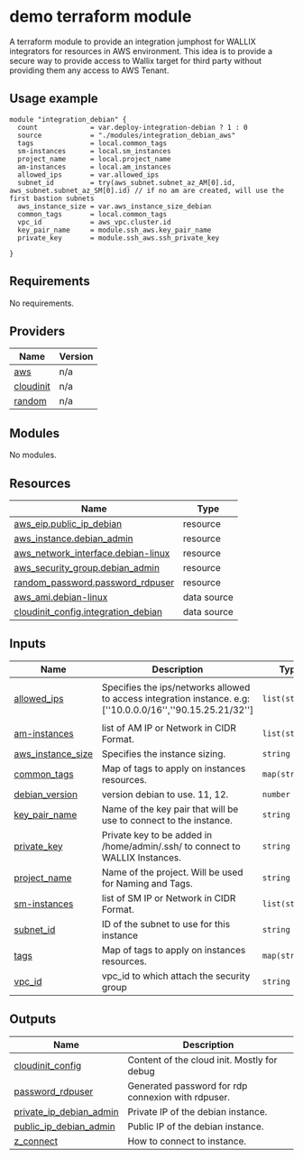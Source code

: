<!-- markdownlint-disable MD033 -->
# demo terraform module

A terraform module to provide an integration jumphost for WALLIX integrators for resources in AWS environment.
This idea is to provide a secure way to provide access to Wallix target for third party without providing them any access to AWS Tenant.

## Usage example

```hcl
module "integration_debian" {
  count             = var.deploy-integration-debian ? 1 : 0
  source            = "./modules/integration_debian_aws"
  tags              = local.common_tags
  sm-instances      = local.sm_instances
  project_name      = local.project_name
  am-instances      = local.am_instances
  allowed_ips       = var.allowed_ips
  subnet_id         = try(aws_subnet.subnet_az_AM[0].id, aws_subnet.subnet_az_SM[0].id) // if no am are created, will use the first bastion subnets
  aws_instance_size = var.aws_instance_size_debian
  common_tags       = local.common_tags
  vpc_id            = aws_vpc.cluster.id
  key_pair_name     = module.ssh_aws.key_pair_name
  private_key       = module.ssh_aws.ssh_private_key

}
```
<!-- BEGIN_TF_DOCS -->
## Requirements

No requirements.

## Providers

| Name | Version |
|------|---------|
| <a name="provider_aws"></a> [aws](#provider\_aws) | n/a |
| <a name="provider_cloudinit"></a> [cloudinit](#provider\_cloudinit) | n/a |
| <a name="provider_random"></a> [random](#provider\_random) | n/a |

## Modules

No modules.

## Resources

| Name | Type |
|------|------|
| [aws_eip.public_ip_debian](https://registry.terraform.io/providers/hashicorp/aws/latest/docs/resources/eip) | resource |
| [aws_instance.debian_admin](https://registry.terraform.io/providers/hashicorp/aws/latest/docs/resources/instance) | resource |
| [aws_network_interface.debian-linux](https://registry.terraform.io/providers/hashicorp/aws/latest/docs/resources/network_interface) | resource |
| [aws_security_group.debian_admin](https://registry.terraform.io/providers/hashicorp/aws/latest/docs/resources/security_group) | resource |
| [random_password.password_rdpuser](https://registry.terraform.io/providers/hashicorp/random/latest/docs/resources/password) | resource |
| [aws_ami.debian-linux](https://registry.terraform.io/providers/hashicorp/aws/latest/docs/data-sources/ami) | data source |
| [cloudinit_config.integration_debian](https://registry.terraform.io/providers/hashicorp/cloudinit/latest/docs/data-sources/config) | data source |

## Inputs

| Name | Description | Type | Default | Required |
|------|-------------|------|---------|:--------:|
| <a name="input_allowed_ips"></a> [allowed\_ips](#input\_allowed\_ips) | Specifies the ips/networks allowed to access integration instance. e.g: [''10.0.0.0/16'',''90.15.25.21/32''] | `list(string)` | <pre>[<br>  "127.0.0.1/32"<br>]</pre> | no |
| <a name="input_am-instances"></a> [am-instances](#input\_am-instances) | list of AM IP or Network in CIDR Format. | `list(string)` | n/a | yes |
| <a name="input_aws_instance_size"></a> [aws\_instance\_size](#input\_aws\_instance\_size) | Specifies the instance sizing. | `string` | `"t3.medium"` | no |
| <a name="input_common_tags"></a> [common\_tags](#input\_common\_tags) | Map of tags to apply on instances resources. | `map(string)` | `{}` | no |
| <a name="input_debian_version"></a> [debian\_version](#input\_debian\_version) | version debian to use. 11, 12. | `number` | `12` | no |
| <a name="input_key_pair_name"></a> [key\_pair\_name](#input\_key\_pair\_name) | Name of the key pair that will be use to connect to the instance. | `string` | n/a | yes |
| <a name="input_private_key"></a> [private\_key](#input\_private\_key) | Private key to be added in /home/admin/.ssh/ to connect to WALLIX Instances. | `string` | n/a | yes |
| <a name="input_project_name"></a> [project\_name](#input\_project\_name) | Name of the project. Will be used for Naming and Tags. | `string` | n/a | yes |
| <a name="input_sm-instances"></a> [sm-instances](#input\_sm-instances) | list of SM IP or Network in CIDR Format. | `list(string)` | n/a | yes |
| <a name="input_subnet_id"></a> [subnet\_id](#input\_subnet\_id) | ID of the subnet to use for this instance | `string` | n/a | yes |
| <a name="input_tags"></a> [tags](#input\_tags) | Map of tags to apply on instances resources. | `map(string)` | `{}` | no |
| <a name="input_vpc_id"></a> [vpc\_id](#input\_vpc\_id) | vpc\_id to which attach the security group | `string` | n/a | yes |

## Outputs

| Name | Description |
|------|-------------|
| <a name="output_cloudinit_config"></a> [cloudinit\_config](#output\_cloudinit\_config) | Content of the cloud init. Mostly for debug |
| <a name="output_password_rdpuser"></a> [password\_rdpuser](#output\_password\_rdpuser) | Generated password for rdp connexion with rdpuser. |
| <a name="output_private_ip_debian_admin"></a> [private\_ip\_debian\_admin](#output\_private\_ip\_debian\_admin) | Private IP of the debian instance. |
| <a name="output_public_ip_debian_admin"></a> [public\_ip\_debian\_admin](#output\_public\_ip\_debian\_admin) | Public IP of the debian instance. |
| <a name="output_z_connect"></a> [z\_connect](#output\_z\_connect) | How to connect to instance. |
<!-- END_TF_DOCS -->
